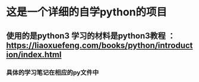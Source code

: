 # 这是一个详细的自学python的项目

## 使用的是python3 学习的材料是python3教程 ： https://liaoxuefeng.com/books/python/introduction/index.html


### 具体的学习笔记在相应的py文件中
